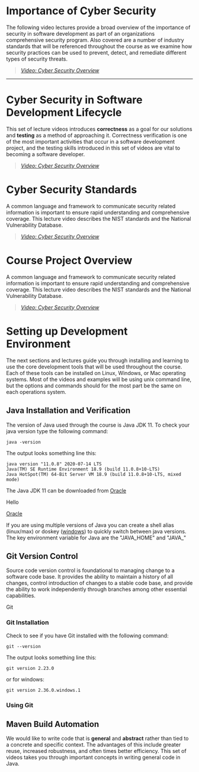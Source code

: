 # Importance of Cyber Security

The following video lectures provide a broad overview of the importance of security in software development as part of an organizations comprehensive security program. Also covered are a number of industry standards that will be referenced throughout the course as we examine how security practices can be used to prevent, detect, and remediate different types of security threats.

> [*Video: Cyber Security Overview*](https://auburn.hosted.panopto.com/Panopto/Pages/Viewer.aspx?id=b5a2da35-7d70-4dd1-8dbf-acbc0052c762)


---

# Cyber Security in Software Development Lifecycle

This set of lecture videos introduces **correctness** as a goal for our solutions
and **testing** as a method of approaching it. Correctness verification is one of
the most important activities that occur in a software development project, and
the testing skills introduced in this set of videos are vital to becoming a
software developer.


> [*Video: Cyber Security Overview*](https://auburn.hosted.panopto.com/Panopto/Pages/Viewer.aspx?id=b5a2da35-7d70-4dd1-8dbf-acbc0052c762)


# Cyber Security Standards

A common language and framework to communicate security related information is important to ensure rapid understanding and comprehensive coverage.  This lecture video describes the NIST standards and the National Vulnerability Database.

> [*Video: Cyber Security Overview*](https://auburn.hosted.panopto.com/Panopto/Pages/Viewer.aspx?id=b5a2da35-7d70-4dd1-8dbf-acbc0052c762)


# Course Project Overview

A common language and framework to communicate security related information is important to ensure rapid understanding and comprehensive coverage.  This lecture video describes the NIST standards and the National Vulnerability Database.

> [*Video: Cyber Security Overview*](https://auburn.hosted.panopto.com/Panopto/Pages/Viewer.aspx?id=b5a2da35-7d70-4dd1-8dbf-acbc0052c762)

# Setting up Development Environment

The next sections and lectures guide you through installing and learning to use the core development tools that will be used throughout the course.  Each of these tools can be installed on Linux, Windows, or Mac operating systems.  Most of the videos and examples will be using unix command line, but the options and commands should for the most part be the same on each operations system.

## Java Installation and Verification

The version of Java used through the course is Java JDK 11.  To check your java version type the following command:

    java -version

The output looks something line this:

    java version "11.0.8" 2020-07-14 LTS
    Java(TM) SE Runtime Environment 18.9 (build 11.0.8+10-LTS)
    Java HotSpot(TM) 64-Bit Server VM 18.9 (build 11.0.8+10-LTS, mixed mode)

The Java JDK 11 can be downloaded from <a href="https://www.oracle.com/java/technologies/downloads/#java11" target="_blank">Oracle</a>

Hello

[Oracle](https://www.oracle.com/java/technologies/downloads/#java11) 

If you are using multiple versions of Java you can  create a shell alias (linux/max) or doskey ([windows](https://stackoverflow.com/questions/47469310/switch-jdk-version-in-windows-10-cmd)) to quickly switch between java versions.  The key environment variable for Java are the "JAVA_HOME" and "JAVA_"


## Git Version Control

Source code version control is foundational to managing change to a software code base.  It provides the ability to maintain a history of all changes, control introduction of changes to a stable code base, and provide the ability to work independently through branches among other essential capabilities.

Git

### Git Installation

Check to see if you have Git installed with the following command:

    git --version

The output looks something line this:

    git version 2.23.0

or for windows:

    git version 2.36.0.windows.1

### Using Git



## Maven Build Automation

We would like to write code that is **general** and **abstract** rather
than tied to a concrete and specific context. The advantages of this include
greater reuse, increased robustness, and often times better efficiency. This set
of videos takes you through important concepts in writing general code in Java.

